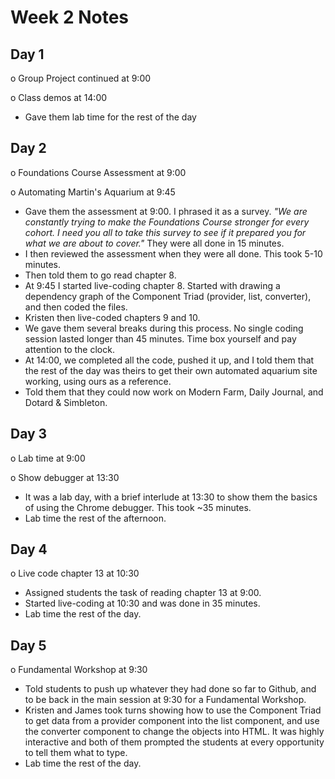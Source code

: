 # Week 2 Notes

## Day 1

o Group Project continued at 9:00

o Class demos at 14:00

* Gave them lab time for the rest of the day

## Day 2

o Foundations Course Assessment at 9:00

o Automating Martin's Aquarium at 9:45

* Gave them the assessment at 9:00. I phrased it as a survey. _"We are constantly trying to make the Foundations Course stronger for every cohort. I need you all to take this survey to see if it prepared you for what we are about to cover."_ They were all done in 15 minutes.
* I then reviewed the assessment when they were all done. This took 5-10 minutes.
* Then told them to go read chapter 8.
* At 9:45 I started live-coding chapter 8. Started with drawing a dependency graph of the Component Triad (provider, list, converter), and then coded the files.
* Kristen then live-coded chapters 9 and 10.
* We gave them several breaks during this process. No single coding session lasted longer than 45 minutes. Time box yourself and pay attention to the clock.
* At 14:00, we completed all the code, pushed it up, and I told them that the rest of the day was theirs to get their own automated aquarium site working, using ours as a reference.
* Told them that they could now work on Modern Farm, Daily Journal, and Dotard & Simbleton.

## Day 3

o Lab time at 9:00

o Show debugger at 13:30

* It was a lab day, with a brief interlude at 13:30 to show them the basics of using the Chrome debugger. This took ~35 minutes.
* Lab time the rest of the afternoon.

## Day 4

o Live code chapter 13 at 10:30

* Assigned students the task of reading chapter 13 at 9:00.
* Started live-coding at 10:30 and was done in 35 minutes.
* Lab time the rest of the day.

## Day 5

o Fundamental Workshop at 9:30

* Told students to push up whatever they had done so far to Github, and to be back in the main session at 9:30 for a Fundamental Workshop.
* Kristen and James took turns showing how to use the Component Triad to get data from a provider component into the list component, and use the converter component to change the objects into HTML. It was highly interactive and both of them prompted the students at every opportunity to tell them what to type.
* Lab time the rest of the day.